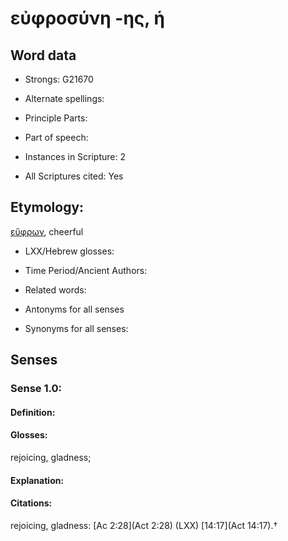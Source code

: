 # εὐφροσύνη -ης, ἡ

<!-- Status: S2=NeedsEdits -->
<!-- Lexica used for edits:   -->

## Word data

* Strongs: G21670

* Alternate spellings:



* Principle Parts: 


* Part of speech: 


* Instances in Scripture: 2

* All Scriptures cited: Yes

## Etymology: 

[εὔφρων](), cheerful

* LXX/Hebrew glosses: 


* Time Period/Ancient Authors: 


* Related words: 

* Antonyms for all senses

* Synonyms for all senses: 


## Senses 


### Sense  1.0: 

#### Definition: 

#### Glosses: 

rejoicing, gladness; 

#### Explanation: 


#### Citations: 

rejoicing, gladness: [Ac 2:28](Act 2:28) (LXX) [14:17](Act 14:17).†
